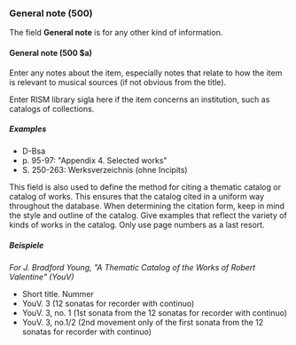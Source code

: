 ### General note (500)

The field **General note** is for any other kind of information.

#### General note (500 $a)

Enter any notes about the item, especially notes that relate to how the item is relevant to musical sources (if not obvious from the title).

Enter RISM library sigla here if the item concerns an institution, such as catalogs of collections.


##### Examples

- D-Bsa
- p. 95-97: "Appendix 4. Selected works"
- S. 250-263: Werksverzeichnis (ohne Incipits)

This field is also used to define the method for citing a thematic catalog or catalog of works. This ensures that the catalog cited in a uniform way throughout the database. When determining the citation form, keep in mind the style and outline of the catalog. Give examples that reflect the variety of kinds of works in the catalog. Only use page numbers as a last resort.

##### Beispiele
_For J. Bradford Young, "A Thematic Catalog of the Works of Robert Valentine" (YouV)_
- Short title. Nummer
- YouV. 3 (12 sonatas for recorder with continuo)
- YouV. 3, no. 1 (1st sonata from the 12 sonatas for recorder with continuo)
- YouV. 3, no.1/2 (2nd movement only of the first sonata from the 12 sonatas for recorder with continuo)

